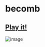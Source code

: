 # becomb

## [Play it!](https://becomb.vercel.app/)

![image](https://user-images.githubusercontent.com/85039990/174939978-7bc450d4-8281-4425-85f5-0978bdb9a1cf.png)
